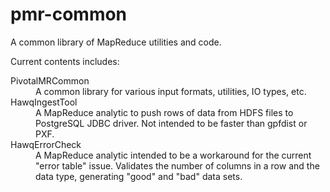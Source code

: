 pmr-common
==========

A common library of MapReduce utilities and code.

Current contents includes:

<dl>
  <dt>PivotalMRCommon</dt>
  <dd>A common library for various input formats, utilities, IO types, etc.</dd>
  <dt>HawqIngestTool</dt>
  <dd>A MapReduce analytic to push rows of data from HDFS files to PostgreSQL JDBC driver.  Not intended to be faster than gpfdist or PXF.</dd>
  <dt>HawqErrorCheck</dt>
  <dd>A MapReduce analytic intended to be a workaround for the current "error table" issue.  Validates the number of columns in a row and the data type, generating "good" and "bad" data sets.</dd>
</dl>
